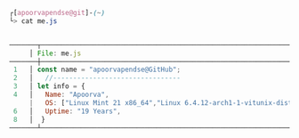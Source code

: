 

```css
┌[apoorvapendse@git]-(~)
└> cat me.js
```
 
 
<div style="display:block;text-align:left">


  ```javascript

───────┬────────────────────────────────────────────────────────────────
       │ File: me.js
───────┼────────────────────────────────────────────────────────────────
   1   │ const name = "apoorvapendse@GitHub";
   2   │   //--------------------------------
   3   │ let info = {
   4   │   Name: "Apoorva",
       |   OS: ["Linux Mint 21 x86_64","Linux 6.4.12-arch1-1-vitunix-distro"]
   6   │   Uptime: "19 Years",
   8   │  }
───────┴────────────────────────────────────────────────────────────────

  ```
</div>






